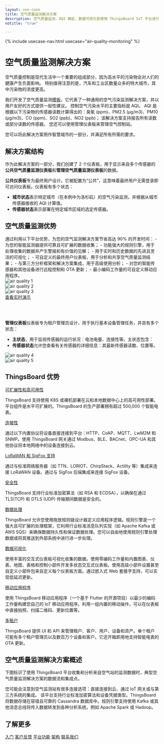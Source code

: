 ```yaml
---
layout: use-case
title: 空气质量监测解决方案
description: 空气质量监测、AQI 确定、数据可视化和使用 ThingsBoard IoT 平台进行设备管理
notitle: "true"

---
```


{% include usecase-nav.html usecase="air-quality-monitoring" %}

<h1 class="usecase-title">空气质量监测解决方案</h1>

空气质量控制是现代生活中一个重要的组成部分，因为高水平的污染物会对人们的健康产生负面影响。
特别值得注意的是，汽车和工业区数量众多的特大城市，其中污染物的浓度更高。

我们开发了空气质量监测<a href="/docs/paas/solution-templates/air-quality-monitoring/">模板</a>，它代表了一种通用的空气污染监测解决方案，并以用户友好的方式提供一般性建议。
控制空气污染水平的主要指标是 AQI。
AQI 是根据以下污染物的传感器读数计算得出的：臭氧 (ppm)、PM2.5 (µg/m3)、PM10 (µg/m3)、CO (ppm)、SO2 (ppb)、NO2 (ppb)；
该解决方案支持报告所有读数或部分读数的传感器。
您还可以使用管理仪表板来管理空气控制站。

您可以将此解决方案用作智慧城市的一部分，并满足所有所需的要求。

<h2>解决方案结构</h2>

作为此解决方案的一部分，我们创建了 2 个仪表板，用于显示来自多个传感器的**公共空气质量监测仪表板**和**管理空气质量监测仪表板**的数据。

**公共仪表板**专为最终用户设计。它被配置为“公共”，这意味着最终用户无需登录即可访问仪表板。仪表板有多个状态：
- **城市状态**表示特定城市（在本例中为洛杉矶）的空气污染监测，并根据从城市传感器接收的 AQI 计算值。
- **传感器状态**表示部署在特定城市区域的选定传感器。

<h2>空气质量监测优势</h2>
通过利用以下平台优势，为您的空气监测解决方案节省高达 90% 的开发时间：
- 为您的智能监测器提供可靠且可扩展的数据收集；
- 功能强大的规则引擎，用于处理收集的数据并产生警报和有价值的见解；
- 用于实时和历史数据的先进且灵活的可视化；
- 可自定义的最终用户仪表板，用于分析和共享空气质量监测结果；
- 与第三方分析框架和解决方案集成，用于高级使用分析；
- 对您的智能传感器和其他设备进行远程控制和 OTA 更新；
- 最小编码工作量的可自定义移动应用程序。

<div class="usecase-carousel owl-carousel owl-theme">
    <div>
        <img class="item-image" src="/images/usecases/air-quality/aq1.png" alt="air quality 1">
    </div>
    <div>
        <img class="item-image" src="/images/usecases/air-quality/aq2.png" alt="air quality 2">
    </div>
    <div>
        <img class="item-image" src="/images/usecases/air-quality/aq3.png" alt="air quality 3">
    </div>
</div>

<div class="center" style="margin-bottom: 64px;">
    <a target="_blank" href="https://thingsboard.cloud/dashboard/ec564620-82b2-11ed-a624-8360a2a6cb0e?publicId=4978baf0-8a92-11ec-98f9-ff45c37940c6" class="button">查看实时演示</a>
</div>

**管理仪表板**仪表板专为租户管理员设计，用于执行基本设备管理任务，并具有多个状态：
- **主状态**，用于监视传感器的运行状况：电池电量、连接性等。主状态包含：
- **传感器状态**允许您查看有关传感器的详细信息：其最新传感器读数、位置等。

<div class="usecase-carousel owl-carousel owl-theme">
    <div>
        <img class="item-image" src="/images/usecases/air-quality/aq4.png" alt="air quality 4">
    </div>
    <div>
        <img class="item-image" src="/images/usecases/air-quality/aq5.png" alt="air quality 5">
    </div>
</div>

## ThingsBoard 优势
<section class="usecase-advantages">
    <div class="usecase-background">
        <div class="bottom-features1"></div><div class="bottom-features2"></div><div class="small11"></div><div class="small12"></div>
    </div>
    <div class="cards row">
        <div class="col-lg-6">
            <div class="block">
                <object data="/images/microservices-icon.svg"></object>
                <div>
                    <a class="title" href="/docs/reference/msa/">可扩展性和高可用性</a>
                    <p>ThingsBoard 支持使用 K8S 或裸机部署在云和本地数据中心上的高可用性部署。平台组件是水平可扩展的。ThingsBoard 的生产部署拥有超过 500,000 个智能电表。</p>
                </div>
            </div>
        </div>
        <div class="col-lg-6">
            <div class="block">
                <object data="/images/telemetry-icon.svg"></object>
                <div>
                    <a class="title" href="/docs/getting-started-guides/connectivity/">连接性</a>
                    <p>通过以下内置协议将设备直接连接到平台：HTTP、CoAP、MQTT、LwM2M 和 SNMP。使用 ThingsBoard 网关通过 Modbus、BLE、BACnet、OPC-UA 和其他协议将本地网络中的设备连接到云。</p>
                </div>
            </div>
        </div>
        <div class="col-lg-6">
            <div class="block">
                <object data="/images/integration-icon.svg"></object>
                <div>
                    <a class="title" href="/docs/user-guide/integrations/">LoRaWAN 和 SigFox 支持</a>
                    <p>通过与标准网络服务器（如 TTN、LORIOT、ChirpStack、Actility 等）集成来连接 LoRaWAN 设备。通过与 SigFox 后端集成来连接 SigFox 设备。</p>
                </div>
            </div>
        </div>
        <div class="col-lg-6">
            <div class="block">
                <object data="/images/security-icon.svg"></object>
                <div>
                    <a class="title" href="/docs/pe/user-guide/ssl/http-over-ssl/">安全性</a>
                    <p>ThingsBoard 支持行业标准加密算法（如 RSA 和 ECDSA），以确保在通过 TLS(TCP) 和 DTLS (UDP) 传输期间数据是安全的。</p>
                </div>
            </div>
        </div>
        <div class="col-lg-6">
            <div class="block">
                <object data="/images/engine-icon.svg"></object>
                <div>
                    <a class="title" href="/docs/pe/user-guide/rule-engine-2-0/overview/">数据处理</a>
                    <p>ThingsBoard 允许您使用拖放规则链设计器定义应用程序逻辑。规则引擎是一个强大且可扩展的处理框架，它利用行业标准消息队列实现（如 Apache Kafka 或 AWS SQS）来确保数据持久性和保证数据处理。您可以自由地使用规则引擎处理数据或将其推送到外部系统中进行进一步处理。</p>
                </div>
            </div>
        </div>
        <div class="col-lg-6">
            <div class="block">
                <object data="/images/visualization-icon.svg"></object>
                <div>
                    <a class="title" href="/docs/user-guide/dashboards/">数据可视化</a>
                    <p>使用丰富的交互式仪表板可视化收集的数据。使用零编码工作量和内置图表、仪表、地图、表格和控制小部件开发多状态交互式仪表板。使用高级小部件设置甚至自定义小部件包来自定义每个仪表板方面。通过嵌入式 Web 套接字支持，可以实现低延迟更新。</p>
                </div>
            </div>
        </div>
        <div class="col-lg-6">
            <div class="block">
                <object data="/images/phone-icon.svg"></object>
                <div>
                    <a class="title" href="/docs/mobile/">移动应用程序</a>
                    <p>使用 ThingsBoard 移动应用程序（一个基于 Flutter 的开源项目）以最少的编码工作量构建您自己的 IoT 移动应用程序。利用一组内置的移动操作，可以在仪表板中直接拍照、扫描二维码、更新位置等。</p>
                </div>
            </div>
        </div>
        <div class="col-lg-6">
            <div class="block">
                <object data="/images/tenancy-icon.svg"></object>
                <div>
                    <a class="title" href="/docs/user-guide/entities-and-relations/">多租户</a>
                    <p>ThingsBoard 提供 UI 和 API 来管理租户、客户、用户、设备和资产。单个租户可能有多个租户管理员以及数百万个设备和客户。它还开箱即用地支持智能电表的 OTA 更新。</p>
                </div>
            </div>
        </div>
    </div>
</section>

## 空气质量监测解决方案概述

下图标识了使用 ThingsBoard 平台收集和分析来自空气站的监测数据时，典型空气质量监测解决方案的数据流和集成点。

<object width="100%" style="max-width: max-content; margin: 32px 0" data="/images/iot-use-cases/smart-energy-diagram.svg"></object>

您可能会注意到空气监测站有很多连接选项：直接连接到云、通过 IoT 网关或与第三方系统的集成。
该平台支持行业标准加密算法和设备凭据类型。ThingsBoard 将数据存储在容错且可靠的 Cassandra 数据库中。规则引擎支持使用 Kafka 或其他消息总线将传入数据转发到各种分析系统，例如 Apache Spark 或 Hadoop。

## 了解更多
<div class="usecases-bottom-nav">
    <a href="/docs/getting-started-guides/helloworld/" class="button">入门</a>
    <a href="/industries/smart-energy/" class="button">客户反馈</a>
    <a href="/docs/#platform-features" class="button">平台功能</a>
    <a href="/docs/reference/" class="button">架构</a>
    <a href="/docs/contact-us/" class="button">联系我们</a>
</div>